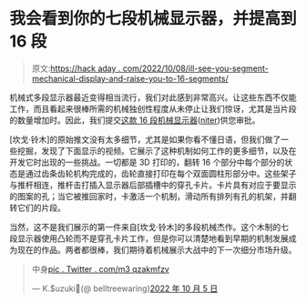 # 我会看到你的七段机械显示器，并提高到 16 段

> 原文:[https://hack aday . com/2022/10/08/ill-see-you-segment-mechanical-display-and-raise-you-to-16-segments/](https://hackaday.com/2022/10/08/ill-see-your-seven-segment-mechanical-display-and-raise-you-to-16-segments/)

机械式多段显示器最近变得相当流行，我们对此感到非常高兴。让这些东西不仅能工作，而且看起来很棒所需的机械独创性程度从未停止让我们惊讶，尤其是当片段的数量增加时。因此，我们提交[这款 16 段机械显示器](https://twitter.com/BellTreeNursing/status/1577617529559605248)([niter](https://nitter.net/BellTreeNursing/status/1577617529559605248))供您审批。

[坎戈·铃木]的原始推文没有太多细节，尤其是如果你看不懂日语，但我们做了一些挖掘，发现了下面显示的视频。它展示了这种机制如何工作的更多细节，以及在开发它时出现的一些挑战。一切都是 3D 打印的，翻转 16 个部分中每个部分的状态是通过齿条齿轮机构完成的，齿轮直接打印在每个双面圆柱形部分中。这些架子与推杆相连，推杆击打插入显示器后部插槽中的穿孔卡片。卡片具有对应于要显示的图案的孔；当它被推回家时，卡激活一个机制，滑动所有排列有孔的机架，并翻转它们的片段。

当然，这不是我们展示的第一件来自[坎戈·铃木]的多段机械杰作。这个木制的七段显示器使用凸轮而不是穿孔卡片工作，但是你可以清楚地看到早期的机制发展成为现在的作品。两者都很棒，我们期待着机械展示大战中的下一次细分市场升级。

> 中身[pic . Twitter . com/m3 qzakmfzv](https://t.co/m3qZaKMFzV)
> 
> — K.$uzuki🍮(@ belltreewaring)[2022 年 10 月 5 日](https://twitter.com/BellTreeNursing/status/1577617529559605248?ref_src=twsrc%5Etfw)